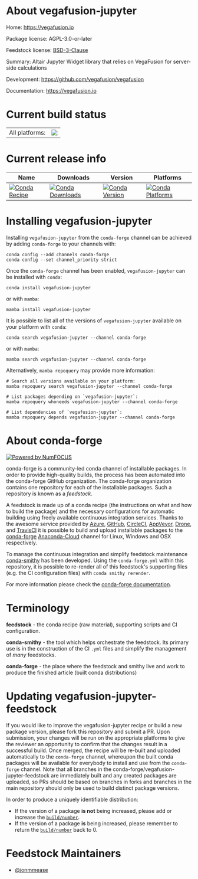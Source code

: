 About vegafusion-jupyter
========================

Home: https://vegafusion.io

Package license: AGPL-3.0-or-later

Feedstock license: [BSD-3-Clause](https://github.com/conda-forge/vegafusion-jupyter-feedstock/blob/main/LICENSE.txt)

Summary: Altair Jupyter Widget library that relies on VegaFusion for server-side calculations

Development: https://github.com/vegafusion/vegafusion

Documentation: https://vegafusion.io

Current build status
====================


<table><tr><td>All platforms:</td>
    <td>
      <a href="https://dev.azure.com/conda-forge/feedstock-builds/_build/latest?definitionId=15634&branchName=main">
        <img src="https://dev.azure.com/conda-forge/feedstock-builds/_apis/build/status/vegafusion-jupyter-feedstock?branchName=main">
      </a>
    </td>
  </tr>
</table>

Current release info
====================

| Name | Downloads | Version | Platforms |
| --- | --- | --- | --- |
| [![Conda Recipe](https://img.shields.io/badge/recipe-vegafusion--jupyter-green.svg)](https://anaconda.org/conda-forge/vegafusion-jupyter) | [![Conda Downloads](https://img.shields.io/conda/dn/conda-forge/vegafusion-jupyter.svg)](https://anaconda.org/conda-forge/vegafusion-jupyter) | [![Conda Version](https://img.shields.io/conda/vn/conda-forge/vegafusion-jupyter.svg)](https://anaconda.org/conda-forge/vegafusion-jupyter) | [![Conda Platforms](https://img.shields.io/conda/pn/conda-forge/vegafusion-jupyter.svg)](https://anaconda.org/conda-forge/vegafusion-jupyter) |

Installing vegafusion-jupyter
=============================

Installing `vegafusion-jupyter` from the `conda-forge` channel can be achieved by adding `conda-forge` to your channels with:

```
conda config --add channels conda-forge
conda config --set channel_priority strict
```

Once the `conda-forge` channel has been enabled, `vegafusion-jupyter` can be installed with `conda`:

```
conda install vegafusion-jupyter
```

or with `mamba`:

```
mamba install vegafusion-jupyter
```

It is possible to list all of the versions of `vegafusion-jupyter` available on your platform with `conda`:

```
conda search vegafusion-jupyter --channel conda-forge
```

or with `mamba`:

```
mamba search vegafusion-jupyter --channel conda-forge
```

Alternatively, `mamba repoquery` may provide more information:

```
# Search all versions available on your platform:
mamba repoquery search vegafusion-jupyter --channel conda-forge

# List packages depending on `vegafusion-jupyter`:
mamba repoquery whoneeds vegafusion-jupyter --channel conda-forge

# List dependencies of `vegafusion-jupyter`:
mamba repoquery depends vegafusion-jupyter --channel conda-forge
```


About conda-forge
=================

[![Powered by
NumFOCUS](https://img.shields.io/badge/powered%20by-NumFOCUS-orange.svg?style=flat&colorA=E1523D&colorB=007D8A)](https://numfocus.org)

conda-forge is a community-led conda channel of installable packages.
In order to provide high-quality builds, the process has been automated into the
conda-forge GitHub organization. The conda-forge organization contains one repository
for each of the installable packages. Such a repository is known as a *feedstock*.

A feedstock is made up of a conda recipe (the instructions on what and how to build
the package) and the necessary configurations for automatic building using freely
available continuous integration services. Thanks to the awesome service provided by
[Azure](https://azure.microsoft.com/en-us/services/devops/), [GitHub](https://github.com/),
[CircleCI](https://circleci.com/), [AppVeyor](https://www.appveyor.com/),
[Drone](https://cloud.drone.io/welcome), and [TravisCI](https://travis-ci.com/)
it is possible to build and upload installable packages to the
[conda-forge](https://anaconda.org/conda-forge) [Anaconda-Cloud](https://anaconda.org/)
channel for Linux, Windows and OSX respectively.

To manage the continuous integration and simplify feedstock maintenance
[conda-smithy](https://github.com/conda-forge/conda-smithy) has been developed.
Using the ``conda-forge.yml`` within this repository, it is possible to re-render all of
this feedstock's supporting files (e.g. the CI configuration files) with ``conda smithy rerender``.

For more information please check the [conda-forge documentation](https://conda-forge.org/docs/).

Terminology
===========

**feedstock** - the conda recipe (raw material), supporting scripts and CI configuration.

**conda-smithy** - the tool which helps orchestrate the feedstock.
                   Its primary use is in the construction of the CI ``.yml`` files
                   and simplify the management of *many* feedstocks.

**conda-forge** - the place where the feedstock and smithy live and work to
                  produce the finished article (built conda distributions)


Updating vegafusion-jupyter-feedstock
=====================================

If you would like to improve the vegafusion-jupyter recipe or build a new
package version, please fork this repository and submit a PR. Upon submission,
your changes will be run on the appropriate platforms to give the reviewer an
opportunity to confirm that the changes result in a successful build. Once
merged, the recipe will be re-built and uploaded automatically to the
`conda-forge` channel, whereupon the built conda packages will be available for
everybody to install and use from the `conda-forge` channel.
Note that all branches in the conda-forge/vegafusion-jupyter-feedstock are
immediately built and any created packages are uploaded, so PRs should be based
on branches in forks and branches in the main repository should only be used to
build distinct package versions.

In order to produce a uniquely identifiable distribution:
 * If the version of a package **is not** being increased, please add or increase
   the [``build/number``](https://docs.conda.io/projects/conda-build/en/latest/resources/define-metadata.html#build-number-and-string).
 * If the version of a package **is** being increased, please remember to return
   the [``build/number``](https://docs.conda.io/projects/conda-build/en/latest/resources/define-metadata.html#build-number-and-string)
   back to 0.

Feedstock Maintainers
=====================

* [@jonmmease](https://github.com/jonmmease/)


